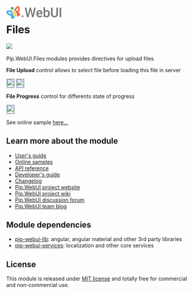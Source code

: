 # <img src="https://github.com/pip-webui/pip-webui/raw/master/doc/Logo.png" alt="Pip.WebUI Logo" style="max-width:30%"> <br/> Files

![](https://img.shields.io/badge/license-MIT-blue.svg)

Pip.WebUI.Files modules provides directives for upload files 

**File Upload** control allows to select file before loading this file in server

<a href="https://github.com/pip-webui/pip-webui-files/raw/master/doc/images/img-file-upload-start.png" style="border: 3px ridge #c8d2df; display: inline-block">
    <img src="https://github.com/pip-webui/pip-webui-files/raw/master/doc/images/img-file-upload-start.png"/>
</a>

<a href="https://github.com/pip-webui/pip-webui-files/raw/master/doc/images/img-file-upload-choose.png" style="border: 3px ridge #c8d2df; display: inline-block">
    <img src="https://github.com/pip-webui/pip-webui-files/raw/master/doc/images/img-file-upload-choose.png"/>
</a>


**File Progress** control for differents state of progress

<a href="https://github.com/pip-webui/pip-webui-files/raw/master/doc/images/img-file-progress.png" style="border: 3px ridge #c8d2df; display: inline-block">
    <img src="https://github.com/pip-webui/pip-webui-files/raw/master/doc/images/img-file-progress.png"/>
</a>


See online sample [here...](http://webui.pipdevs.com/pip-webui-files/index.html#/upload)

## Learn more about the module

- [User's guide](https://github.com/pip-webui/pip-webui-controls/blob/master/doc/UsersGuide.md)
- [Online samples](http://webui.pipdevs.com/pip-webui-controls/index.html)
- [API reference](http://webui-api.pipdevs.com/pip-webui-controls/index.html)
- [Developer's guide](https://github.com/pip-webui/pip-webui-controls/blob/master/doc/DevelopersGuide.md)
- [Changelog](https://github.com/pip-webui/pip-webui-controls/blob/master/CHANGELOG.md)
- [Pip.WebUI project website](http://www.pipwebui.org)
- [Pip.WebUI project wiki](https://github.com/pip-webui/pip-webui/wiki)
- [Pip.WebUI discussion forum](https://groups.google.com/forum/#!forum/pip-webui)
- [Pip.WebUI team blog](https://pip-webui.blogspot.com/)

## <a name="dependencies"></a>Module dependencies

* [pip-webui-lib](https://github.com/pip-webui/pip-webui-lib): angular, angular material and other 3rd party libraries
* [pip-webui-services](https://github.com/pip-webui/pip-webui-services): localization and other core services

## <a name="license"></a>License

This module is released under [MIT license](License) and totally free for commercial and non-commercial use.
